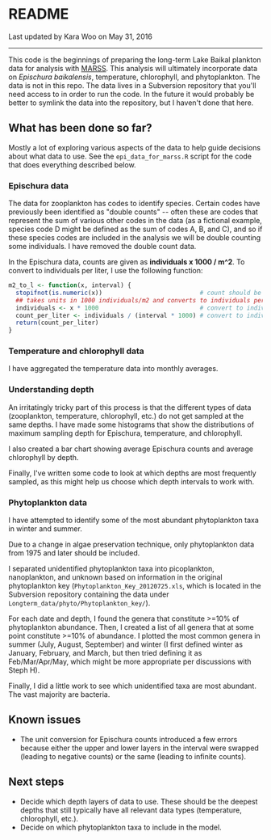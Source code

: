 # README

Last updated by Kara Woo on May 31, 2016

---

This code is the beginnings of preparing the long-term Lake Baikal plankton data
for analysis with
[MARSS](https://cran.r-project.org/web/packages/MARSS/index.html). This analysis
will ultimately incorporate data on *Epischura baikalensis*, temperature,
chlorophyll, and phytoplankton. The data is not in this repo. The data lives in
a Subversion repository that you'll need access to in order to run the code. In
the future it would probably be better to symlink the data into the repository,
but I haven't done that here.

## What has been done so far?

Mostly a lot of exploring various aspects of the data to help guide decisions
about what data to use. See the `epi_data_for_marss.R` script for the code that
does everything described below.

### Epischura data

The data for zooplankton has codes to identify species. Certain codes have
previously been identified as "double counts" -- often these are codes that
represent the sum of various other codes in the data (as a fictional example,
species code D might be defined as the sum of codes A, B, and C), and so if
these species codes are included in the analysis we will be double counting some
individuals. I have removed the double count data.

In the Epischura data, counts are given as **individuals x 1000 / m^2**. To
convert to individuals per liter, I use the following function:

``` R
m2_to_l <- function(x, interval) {
  stopifnot(is.numeric(x))                           # count should be numeric
  ## takes units in 1000 individuals/m2 and converts to individuals per liter
  individuals <- x * 1000                            # convert to individuals/m2
  count_per_liter <- individuals / (interval * 1000) # convert to indiv./liter
  return(count_per_liter)
}
```

### Temperature and chlorophyll data

I have aggregated the temperature data into monthly averages.

### Understanding depth

An irritatingly tricky part of this process is that the different types of data
(zooplankton, temperature, chlorophyll, etc.) do not get sampled at the same
depths. I have made some histograms that show the distributions of maximum
sampling depth for Epischura, temperature, and chlorophyll.

I also created a bar chart showing average Epischura counts and average
chlorophyll by depth.

Finally, I've written some code to look at which depths are most frequently
sampled, as this might help us choose which depth intervals to work with.

### Phytoplankton data

I have attempted to identify some of the most abundant phytoplankton taxa in
winter and summer.

Due to a change in algae preservation technique, only phytoplankton data from
1975 and later should be included.

I separated unidentified phytoplankton taxa into picoplankton, nanoplankton, and
unknown based on information in the original phytoplankton key
(`Phytoplankton_Key_20120725.xls`, which is located in the Subversion repository
containing the data under `Longterm_data/phyto/Phytoplankton_key/`).

For each date and depth, I found the genera that constitute >=10% of
phytoplankton abundance. Then, I created a list of all genera that at some point
constitute >=10% of abundance. I plotted the most common genera in summer (July,
August, September) and winter (I first defined winter as January, February, and
March, but then tried defining it as Feb/Mar/Apr/May, which might be more
appropriate per discussions with Steph H).

Finally, I did a little work to see which unidentified taxa are most abundant.
The vast majority are bacteria.

## Known issues

* The unit conversion for Epischura counts introduced a few errors because
  either the upper and lower layers in the interval were swapped (leading to
  negative counts) or the same (leading to infinite counts).

## Next steps

* Decide which depth layers of data to use. These should be the deepest depths
  that still typically have all relevant data types (temperature, chlorophyll,
  etc.).
* Decide on which phytoplankton taxa to include in the model.
